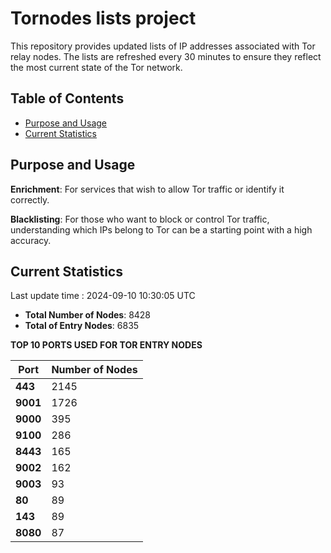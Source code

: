 # Tornodes lists project

This repository provides updated lists of IP addresses associated with Tor relay nodes. The lists are refreshed every 30 minutes to ensure they reflect the most current state of the Tor network.

## Table of Contents

- [Purpose and Usage](#purpose-and-usage)
- [Current Statistics](#current-statistics)


## Purpose and Usage

**Enrichment**: For services that wish to allow Tor traffic or identify it correctly.

**Blacklisting**: For those who want to block or control Tor traffic, understanding which IPs belong to Tor can be a starting point with a high accuracy.

## Current Statistics

Last update time : 2024-09-10 10:30:05 UTC

- **Total Number of Nodes**: 8428
- **Total of Entry Nodes**: 6835

**TOP 10 PORTS USED FOR TOR ENTRY NODES**

| **Port** | **Number of Nodes** |
|------|-----------------|
| **443**   | 2145  |
| **9001**   | 1726  |
| **9000**   | 395  |
| **9100**   | 286  |
| **8443**   | 165  |
| **9002**   | 162  |
| **9003**   | 93  |
| **80**   | 89  |
| **143**   | 89  |
| **8080**   | 87  |

